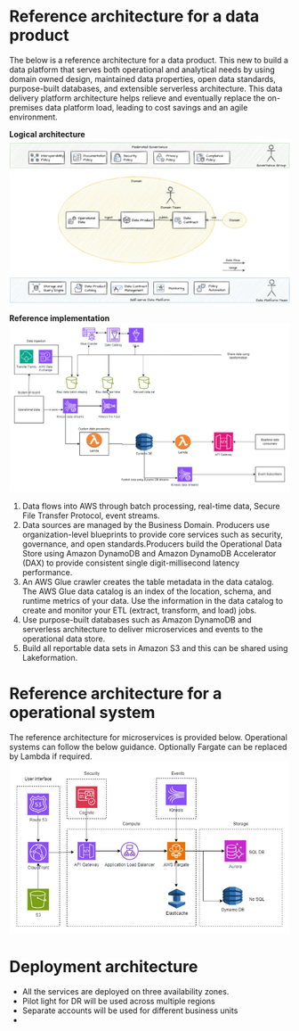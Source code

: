 
# Reference architecture for a data product
The below is a reference architecture for a data product. This new to build a data platform that serves both operational and analytical needs by using domain owned design, maintained data properties, open data standards, purpose-built databases, and extensible serverless architecture. This data delivery platform architecture helps relieve and eventually replace the on-premises data platform load, leading to cost savings and an agile environment.

**Logical architecture**
![domain architecture](/resources/domain-architecture.png)

**Reference implementation**
![Reference Implementation](/resources/domain-architecture-ref-implementation.jpg)
1. Data flows into AWS through batch processing,
real-time data, Secure File Transfer Protocol, event streams.
2. Data sources are managed by the Business Domain. Producers use organization-level blueprints to provide core services such as
security, governance, and open standards.Producers build the Operational Data Store using Amazon DynamoDB and Amazon DynamoDB
Accelerator (DAX) to provide consistent single digit-millisecond latency performance.
3. An AWS Glue crawler creates the table metadata in the data catalog. The AWS Glue data catalog is an index of the location, schema, and runtime metrics of your data. Use the information in the data catalog to create and monitor your ETL (extract, transform, and load) jobs.
4. Use purpose-built databases such as Amazon DynamoDB and serverless architecture to deliver microservices and events to the operational data
store.
5. Build all reportable data sets in Amazon S3 and this can be shared using Lakeformation.

# Reference architecture for a operational system
The reference architecture for microservices is provided below. Operational systems can follow the below guidance.
Optionally Fargate can be replaced by Lambda if required.
![microservice reference architecture](/resources/microservice-reference-architecture.jpg)

# Deployment architecture
- All the services are deployed on three availability zones. 
- Pilot light for DR will be used across multiple regions
- Separate accounts will be used for different business units
- 
